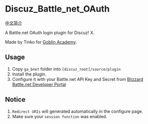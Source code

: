 # Discuz_Battle_net_OAuth

[中文简介](README.CN.md)

A Battle.net OAuth login plugin for Discuz! X.

Made by Tinko for [Goblin Academy](https://bbs.islga.org/).

## Usage

1. Copy `ga_bnet` folder into `[discuz_root]/source/plugin`
2. Install the plugin.
3. Configure it with your Battle.net API Key and Secret from [Blizzard Battle.net Developer Portal](https://develop.battle.net/)

## Notice

1. `Redirect URIs` will generated automatically in the configure page.
2. Make sure your `session function` was enabled.